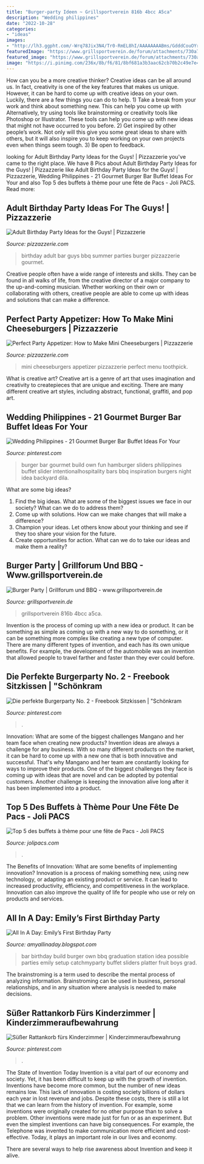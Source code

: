 ```yaml
---
title: "Burger-party Ideen ~ Grillsportverein 816b 4bcc A5ca"
description: "Wedding philippines"
date: "2022-10-28"
categories:
- "ideas"
images:
- "http://lh3.ggpht.com/-Wrq78Jix3N4/Tr0-RmEL8hI/AAAAAAAABms/GdddCouOYrQ/IMG_6505_thumb.jpg?imgmax=800"
featuredImage: "https://www.grillsportverein.de/forum/attachments/730a78d3-601a-41e9-b4b6-5e98b2ca5d58-jpeg.1648691/"
featured_image: "https://www.grillsportverein.de/forum/attachments/730a78d3-601a-41e9-b4b6-5e98b2ca5d58-jpeg.1648691/"
image: "https://i.pinimg.com/236x/8b/f6/81/8bf681a3b3aac62cb70b2c49e7e4581b.jpg?nii=t?nii=t"
---
```



How can you be a more creative thinker?
Creative ideas can be all around us. In fact, creativity is one of the key features that makes us unique. However, it can be hard to come up with creative ideas on your own. Luckily, there are a few things you can do to help. 1) Take a break from your work and think about something new. This can help you come up with Alternatively, try using tools like brainstorming or creativity tools like Photoshop or Illustrator. These tools can help you come up with new ideas that might not have occurred to you before. 2) Get inspired by other people’s work. Not only will this give you some great ideas to share with others, but it will also inspire you to keep working on your own projects even when things seem tough. 3) Be open to feedback.

	

		
looking for Adult Birthday Party Ideas for the Guys! | Pizzazzerie you've came to the right place. We have 8 Pics about Adult Birthday Party Ideas for the Guys! | Pizzazzerie like Adult Birthday Party Ideas for the Guys! | Pizzazzerie, Wedding Philippines - 21 Gourmet Burger Bar Buffet Ideas For Your and also Top 5 des buffets à thème pour une fête de Pacs - Joli PACS. Read more:
		
    
## Adult Birthday Party Ideas For The Guys! | Pizzazzerie

<img loading=lazy src="http://pizzazzerie.com/wp-content/uploads/2015/06/summer-bbq-6.jpg" onerror="this.onerror=null;this.src='https://tse4.mm.bing.net/th?id=OIP.oNwF9ynrQzXy7cOpJgkKJwHaMw&amp;pid=15.1';" alt="Adult Birthday Party Ideas for the Guys! | Pizzazzerie">

_Source: pizzazzerie.com_

>birthday adult bar guys bbq summer parties burger pizzazzerie gourmet. 

	

Creative people often have a wide range of interests and skills. They can be found in all walks of life, from the creative director of a major company to the up-and-coming musician. Whether working on their own or collaborating with others, creative people are able to come up with ideas and solutions that can make a difference.

    
## Perfect Party Appetizer: How To Make Mini Cheeseburgers | Pizzazzerie

<img loading=lazy src="https://pizzazzerie.com/wp-content/uploads/2015/08/party-food-mini-cheeseburgers-pizzazzerie-3.jpg" onerror="this.onerror=null;this.src='https://tse3.mm.bing.net/th?id=OIP.wZHoStyjb9J_ZAaTdGWLggHaJY&amp;pid=15.1';" alt="Perfect Party Appetizer: How to Make Mini Cheeseburgers | Pizzazzerie">

_Source: pizzazzerie.com_

>mini cheeseburgers appetizer pizzazzerie perfect menu toothpick. 

	

What is creative art?
Creative art is a genre of art that uses imagination and creativity to createpieces that are unique and exciting. There are many different creative art styles, including abstract, functional, graffiti, and pop art.

    
## Wedding Philippines - 21 Gourmet Burger Bar Buffet Ideas For Your

<img loading=lazy src="https://s-media-cache-ak0.pinimg.com/736x/64/b1/6d/64b16df788e6e557fd142f597399fc07.jpg" onerror="this.onerror=null;this.src='https://tse4.mm.bing.net/th?id=OIP.mMK8a-c55pOcv068ygJZowHaI4&amp;pid=15.1';" alt="Wedding Philippines - 21 Gourmet Burger Bar Buffet Ideas For Your">

_Source: pinterest.com_

>burger bar gourmet build own fun hamburger sliders philippines buffet slider intentionalhospitality bars bbq inspiration burgers night idea backyard dila. 

	

What are some big ideas?
1. Find the big ideas. What are some of the biggest issues we face in our society? What can we do to address them?
2. Come up with solutions. How can we make changes that will make a difference?
3. Champion your ideas. Let others know about your thinking and see if they too share your vision for the future.
4. Create opportunities for action. What can we do to take our ideas and make them a reality?

    
## Burger Party | Grillforum Und BBQ - Www.grillsportverein.de

<img loading=lazy src="https://www.grillsportverein.de/forum/attachments/730a78d3-601a-41e9-b4b6-5e98b2ca5d58-jpeg.1648691/" onerror="this.onerror=null;this.src='https://tse2.mm.bing.net/th?id=OIP.Cn2f1PiwouZUXrcgiO90QgHaEJ&amp;pid=15.1';" alt="Burger Party | Grillforum und BBQ - www.grillsportverein.de">

_Source: grillsportverein.de_

>grillsportverein 816b 4bcc a5ca. 

	

Invention is the process of coming up with a new idea or product. It can be something as simple as coming up with a new way to do something, or it can be something more complex like creating a new type of computer. There are many different types of invention, and each has its own unique benefits. For example, the development of the automobile was an invention that allowed people to travel farther and faster than they ever could before.

    
## Die Perfekte Burgerparty No. 2 - Freebook Sitzkissen | &quot;Schönkram

<img loading=lazy src="https://i.pinimg.com/236x/8b/f6/81/8bf681a3b3aac62cb70b2c49e7e4581b.jpg?nii=t?nii=t" onerror="this.onerror=null;this.src='https://tse2.mm.bing.net/th?id=OIP.dRcfbulaPrPqiQIpaYnJVgAAAA&amp;pid=15.1';" alt="Die perfekte Burgerparty No. 2 - Freebook Sitzkissen | &quot;Schönkram">

_Source: pinterest.com_

>. 

	

Innovation: What are some of the biggest challenges Mangano and her team face when creating new products?
Invention ideas are always a challenge for any business. With so many different products on the market, it can be hard to come up with a new one that is both innovative and successful. That's why Mangano and her team are constantly looking for ways to improve their products. One of the biggest challenges they face is coming up with ideas that are novel and can be adopted by potential customers. Another challenge is keeping the innovation alive long after it has been implemented into a product.

    
## Top 5 Des Buffets à Thème Pour Une Fête De Pacs - Joli PACS

<img loading=lazy src="https://www.jolipacs.com/wp-content/uploads/2018/06/burger-party-publixgrapemagazine.jpg" onerror="this.onerror=null;this.src='https://tse2.mm.bing.net/th?id=OIP.ZVyvIFEAv2fd4KVDoFfdJgHaE2&amp;pid=15.1';" alt="Top 5 des buffets à thème pour une fête de Pacs - Joli PACS">

_Source: jolipacs.com_

>. 

	

The Benefits of Innovation: What are some benefits of implementing innovation?
Innovation is a process of making something new, using new technology, or adapting an existing product or service. It can lead to increased productivity, efficiency, and competitiveness in the workplace. Innovation can also improve the quality of life for people who use or rely on products and services.

    
## All In A Day: Emily’s First Birthday Party

<img loading=lazy src="http://lh3.ggpht.com/-Wrq78Jix3N4/Tr0-RmEL8hI/AAAAAAAABms/GdddCouOYrQ/IMG_6505_thumb.jpg?imgmax=800" onerror="this.onerror=null;this.src='https://tse2.mm.bing.net/th?id=OIP.xfW66DhWfxitIO77NgV6LAHaE8&amp;pid=15.1';" alt="All In A Day: Emily’s First Birthday Party">

_Source: amyallinaday.blogspot.com_

>bar birthday build burger own bbq graduation station idea possible parties emily setup catchmyparty buffet sliders platter fruit boys grad. 

	

The brainstroming is a term used to describe the mental process of analyzing information. Brainstroming can be used in business, personal relationships, and in any situation where analysis is needed to make decisions.

    
## Süßer Rattankorb Fürs Kinderzimmer | Kinderzimmeraufbewahrung

<img loading=lazy src="https://i.pinimg.com/736x/d9/40/4a/d9404a881d6df9810df4c78c5b8666da.jpg" onerror="this.onerror=null;this.src='https://tse2.mm.bing.net/th?id=OIP.mUgJ3eEGkN18HBaoTgYvNAHaLH&amp;pid=15.1';" alt="Süßer Rattankorb fürs Kinderzimmer | Kinderzimmeraufbewahrung">

_Source: pinterest.com_

>. 

	

The State of Invention Today
Invention is a vital part of our economy and society. Yet, it has been difficult to keep up with the growth of invention. Inventions have become more common, but the number of new ideas remains low. This lack of innovation is costing society billions of dollars each year in lost revenue and jobs.
Despite these costs, there is still a lot that we can learn from the history of invention. For example, some inventions were originally created for no other purpose than to solve a problem. Other inventions were made just for fun or as an experiment. But even the simplest inventions can have big consequences. For example, the Telephone was invented to make communication more efficient and cost-effective. Today, it plays an important role in our lives and economy.

There are several ways to help rise awareness about Invention and keep it alive.

